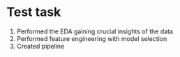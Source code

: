 # Test task
1. Performed the EDA gaining crucial insights of the data
2. Performed feature engineering with model selection
3. Created pipeline

